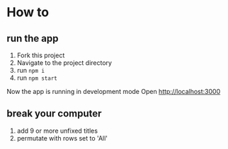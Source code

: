 # How to

## run the app

1.  Fork this project
2.  Navigate to the project directory
3.  run `npm i`
4.  run `npm start`

Now the app is running in development mode
Open [http://localhost:3000](http://localhost:3000)

## break your computer

1. add 9 or more unfixed titles
2. permutate with rows set to 'All'
